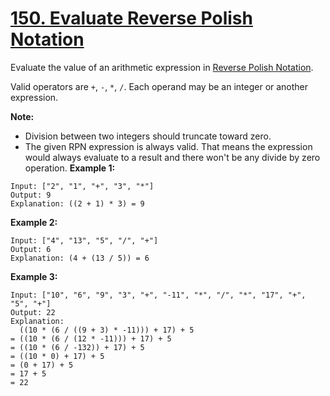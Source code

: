 # [150. Evaluate Reverse Polish Notation](https://leetcode.com/problems/evaluate-reverse-polish-notation/description)
Evaluate the value of an arithmetic expression in [Reverse Polish Notation](http://en.wikipedia.org/wiki/Reverse_Polish_notation).

Valid operators are `+`, `-`, `*`, `/`. Each operand may be an integer or another expression.

**Note:**

* Division between two integers should truncate toward zero.
* The given RPN expression is always valid. That means the expression would always evaluate to a result and there won't be any divide by zero operation.
**Example 1:**
```
Input: ["2", "1", "+", "3", "*"]
Output: 9
Explanation: ((2 + 1) * 3) = 9
```
**Example 2:**
```
Input: ["4", "13", "5", "/", "+"]
Output: 6
Explanation: (4 + (13 / 5)) = 6
```
**Example 3:**
```
Input: ["10", "6", "9", "3", "+", "-11", "*", "/", "*", "17", "+", "5", "+"]
Output: 22
Explanation: 
  ((10 * (6 / ((9 + 3) * -11))) + 17) + 5
= ((10 * (6 / (12 * -11))) + 17) + 5
= ((10 * (6 / -132)) + 17) + 5
= ((10 * 0) + 17) + 5
= (0 + 17) + 5
= 17 + 5
= 22
```
